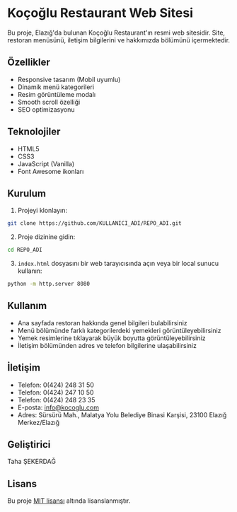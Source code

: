 # Koçoğlu Restaurant Web Sitesi

Bu proje, Elazığ'da bulunan Koçoğlu Restaurant'ın resmi web sitesidir. Site, restoran menüsünü, iletişim bilgilerini ve hakkımızda bölümünü içermektedir.

## Özellikler

- Responsive tasarım (Mobil uyumlu)
- Dinamik menü kategorileri
- Resim görüntüleme modalı
- Smooth scroll özelliği
- SEO optimizasyonu

## Teknolojiler

- HTML5
- CSS3
- JavaScript (Vanilla)
- Font Awesome ikonları

## Kurulum

1. Projeyi klonlayın:
```bash
git clone https://github.com/KULLANICI_ADI/REPO_ADI.git
```

2. Proje dizinine gidin:
```bash
cd REPO_ADI
```

3. `index.html` dosyasını bir web tarayıcısında açın veya bir local sunucu kullanın:
```bash
python -m http.server 8080
```

## Kullanım

- Ana sayfada restoran hakkında genel bilgileri bulabilirsiniz
- Menü bölümünde farklı kategorilerdeki yemekleri görüntüleyebilirsiniz
- Yemek resimlerine tıklayarak büyük boyutta görüntüleyebilirsiniz
- İletişim bölümünden adres ve telefon bilgilerine ulaşabilirsiniz

## İletişim

- Telefon: 0(424) 248 31 50
- Telefon: 0(424) 247 10 50
- Telefon: 0(424) 248 23 35
- E-posta: info@kocoglu.com
- Adres: Sürsürü Mah., Malatya Yolu Belediye Binasi Karşisi, 23100 Elazığ Merkez/Elazığ

## Geliştirici

Taha ŞEKERDAĞ

## Lisans

Bu proje [MIT lisansı](LICENSE) altında lisanslanmıştır. 